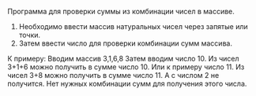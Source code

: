 Программа для проверки суммы из комбинации чисел в массиве.
1. Необходимо ввести массив натуральных чисел через запятые или точки.
2. Затем ввести число для проверки комбинации сумм массива.

К примеру:
Вводим массив 3,1,6,8
Затем вводим число 10. Из чисел 3+1+6 можно получить в сумме число 10.
Или к примеру число 11. Из чисел 3+8 можно получить в сумме число 11.
А с числом 2 не получится. Нет нужных комбинации сумм для получения этого числа.
